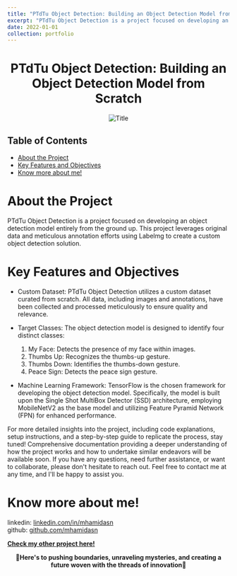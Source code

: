 ```yaml
---
title: "PTdTu Object Detection: Building an Object Detection Model from Scratch"
excerpt: "PTdTu Object Detection is a project focused on developing an object detection model entirely from the ground up. This project leverages original data and meticulous annotation efforts using Labelmg to create a custom object detection solution."
date: 2022-01-01
collection: portfolio
---
```

<div style="text-align:center;">
    <h1>PTdTu Object Detection: Building an Object Detection Model from Scratch</h1>
</div>

<div style="text-align:center;">
    <image src="/images/OD.gif" controls title="Title"></image>
</div>

## Table of Contents
- [About the Project](#about-the-project)
- [Key Features and Objectives](#key-features-and-objectives)
- [Know more about me!](#know-more-about-me)

# About the Project
PTdTu Object Detection is a project focused on developing an object detection model entirely from the ground up. This project leverages original data and meticulous annotation efforts using Labelmg to create a custom object detection solution.

# Key Features and Objectives
- Custom Dataset: PTdTu Object Detection utilizes a custom dataset curated from scratch. All data, including images and annotations, have been collected and processed meticulously to ensure quality and relevance.

- Target Classes: The object detection model is designed to identify four distinct classes:
  1. My Face: Detects the presence of my face within images.
  2. Thumbs Up: Recognizes the thumbs-up gesture.
  3. Thumbs Down: Identifies the thumbs-down gesture.
  4. Peace Sign: Detects the peace sign gesture.

- Machine Learning Framework: TensorFlow is the chosen framework for developing the object detection model. Specifically, the model is built upon the Single Shot MultiBox Detector (SSD) architecture, employing MobileNetV2 as the base model and utilizing Feature Pyramid Network (FPN) for enhanced performance.

For more detailed insights into the project, including code explanations, setup instructions, and a step-by-step guide to replicate the process, stay tuned! Comprehensive documentation providing a deeper understanding of how the project works and how to undertake similar endeavors will be available soon. If you have any questions, need further assistance, or want to collaborate, please don't hesitate to reach out. Feel free to contact me at any time, and I'll be happy to assist you.

# Know more about me!
linkedin: [linkedin.com/in/mhamidasn](https://www.linkedin.com/in/mhamidasn/)\
github: [github.com/mhamidasn](https://github.com/mhamidasn)

[**Check my other project here!**](https://mhamidasn.github.io/portfolio/)

<p align="center">
  <strong>🌌Here's to pushing boundaries, unraveling mysteries, and creating a future woven with the threads of innovation🌌</strong>
</p>